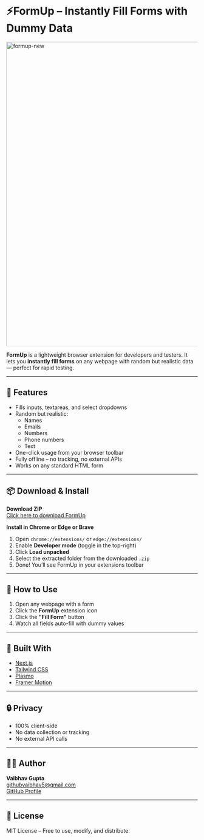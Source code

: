 # ⚡FormUp – Instantly Fill Forms with Dummy Data
<img width="1280" height="800" alt="formup-new" src="https://github.com/user-attachments/assets/029d8152-8d50-4bc9-9797-d7945b2226f2" />




**FormUp** is a lightweight browser extension for developers and testers. It lets you **instantly fill forms** on any webpage with random but realistic data — perfect for rapid testing.

---

##  🧪 Features

- Fills inputs, textareas, and select dropdowns
- Random but realistic:
  - Names
  - Emails
  - Numbers
  - Phone numbers
  - Text
- One-click usage from your browser toolbar
- Fully offline – no tracking, no external APIs
- Works on any standard HTML form

---

## 📦 Download & Install

**Download ZIP**  
[Click here to download FormUp](https://drive.google.com/file/d/1wvC8HNphoaygi7Z2ChR7Cnn57D85cBGj/view?usp=sharing)

**Install in Chrome or Edge or Brave**

1. Open `chrome://extensions/` or `edge://extensions/`
2. Enable **Developer mode** (toggle in the top-right)
3. Click **Load unpacked**
4. Select the extracted folder from the downloaded `.zip`
5. Done! You’ll see FormUp in your extensions toolbar

---

## 🚀 How to Use

1. Open any webpage with a form
2. Click the **FormUp** extension icon
3. Click the **"Fill Form"** button
4. Watch all fields auto-fill with dummy values

---

## 🧩 Built With

- [Next.js](https://nextjs.org/)
- [Tailwind CSS](https://tailwindcss.com/)
- [Plasmo](https://docs.plasmo.com/)
- [Framer Motion](https://www.framer.com/motion/)

---

## 🔒 Privacy

- 100% client-side
- No data collection or tracking
- No external API calls

---

## 👨‍💻 Author

**Vaibhav Gupta**  
[githubvaibhav5@gmail.com](mailto:githubvaibhav5@gmail.com)  
[GitHub Profile](https://github.com/githubvaibhav5)

---

## 📄 License

MIT License – Free to use, modify, and distribute.


